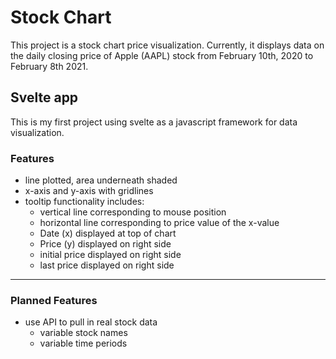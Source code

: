 # Stock Chart

This project is a stock chart price visualization. Currently, it displays data on the daily closing price of Apple (AAPL) stock from February 10th, 2020 to February 8th 2021.

## Svelte app

This is my first project using svelte as a javascript framework for data visualization.

### Features

- line plotted, area underneath shaded
- x-axis and y-axis with gridlines
- tooltip functionality includes:
  - vertical line corresponding to mouse position
  - horizontal line corresponding to price value of the x-value
  - Date (x) displayed at top of chart
  - Price (y) displayed on right side
  - initial price displayed on right side
  - last price displayed on right side

---

### Planned Features

- use API to pull in real stock data
  - variable stock names
  - variable time periods
